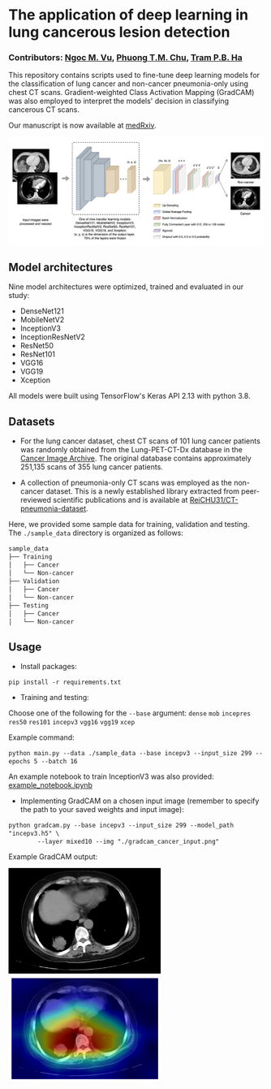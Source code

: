 # The application of deep learning in lung cancerous lesion detection

### Contributors: [Ngoc M. Vu](https://github.com/NgocVuMinh), [Phuong T.M. Chu](https://github.com/ReiCHU31), [Tram P.B. Ha](https://github.com/nhokchihiro)

This repository contains scripts used to fine-tune deep learning models for the classification of lung cancer and non-cancer pneumonia-only using chest CT scans. Gradient-weighted Class Activation Mapping (GradCAM) was also employed to interpret the models' decision in classifying cancerous CT scans.

Our manuscript is now available at [medRxiv](https://doi.org/10.1101/2024.04.12.24305708).

![](https://github.com/NgocVuMinh/Lung-Cancer-Pneumonia-Classification/blob/main/overview1.png)

## Model architectures

Nine model architectures were optimized, trained and evaluated in our study:
* DenseNet121
* MobileNetV2
* InceptionV3
* InceptionResNetV2
* ResNet50
* ResNet101
* VGG16
* VGG19
* Xception

All models were built using TensorFlow's Keras API 2.13 with python 3.8.

## Datasets

* For the lung cancer dataset, chest CT scans of 101 lung cancer patients was randomly obtained from the Lung-PET-CT-Dx database in the [Cancer Image Archive](https://wiki.cancerimagingarchive.net/pages/viewpage.action?pageId=70224216). The original database contains approximately 251,135 scans of 355 lung cancer patients.

* A collection of pneumonia-only CT scans was employed as the non-cancer dataset. This is a newly established library extracted from peer-reviewed scientific publications and is available at [ReiCHU31/CT-pneumonia-dataset](https://github.com/ReiCHU31/CT-pneumonia-dataset).

Here, we provided some sample data for training, validation and testing. The `./sample_data` directory is organized as follows:
```
sample_data
├── Training
│   ├── Cancer       
│   └── Non-cancer    
├── Validation
│   ├── Cancer       
│   └── Non-cancer             
├── Testing
│   ├── Cancer       
│   └── Non-cancer       
```

## Usage

* Install packages:
```
pip install -r requirements.txt
```

* Training and testing:

Choose one of the following for the `--base` argument: 
`dense` `mob` `incepres` `res50` `res101` `incepv3` `vgg16` `vgg19` `xcep`

Example command:
```
python main.py --data ./sample_data --base incepv3 --input_size 299 --epochs 5 --batch 16
```

An example notebook to train InceptionV3 was also provided: [example_notebook.ipynb](https://github.com/NgocVuMinh/Lung-Cancer-Pneumonia-Classification/blob/main/example_notebook.ipynb)

* Implementing GradCAM on a chosen input image (remember to specify the path to your saved weights and input image):
```
python gradcam.py --base incepv3 --input_size 299 --model_path "incepv3.h5" \
        --layer mixed10 --img "./gradcam_cancer_input.png"
```
Example GradCAM output:
<p float="left">
  <img src="https://github.com/NgocVuMinh/Lung-Cancer-Pneumonia-Classification/blob/main/gradcam_cancer_input.png" width="300" />
  <img src="https://github.com/NgocVuMinh/Lung-Cancer-Pneumonia-Classification/blob/main/gradcam_output.png" width="300" /> 
</p>